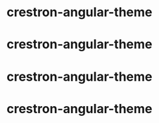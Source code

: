 # crestron-angular-theme
# crestron-angular-theme
# crestron-angular-theme
# crestron-angular-theme
